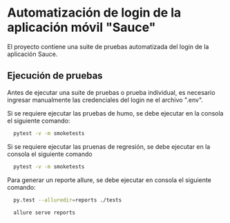 
# Automatización de login de la aplicación móvil "Sauce"

El proyecto contiene una suite de pruebas automatizada del login de la aplicación Sauce.





## Ejecución de pruebas

Antes de ejecutar una suite de pruebas o prueba individual, es necesario ingresar manualmente las credenciales del login ne el archivo ".env".

Si se requiere ejecutar las pruebas de humo, se debe ejecutar en la consola el siguiente comando:
```bash
  pytest -v -m smoketests
```

Si se requiere ejecutar las pruenas de regresión, se debe ejecutar en la consola el siguiente comando
```bash
  pytest -v -m smoketests
```

Para generar un reporte allure, se debe ejecutar en consola el siguiente comando: 
```bash
  py.test --alluredir=reports ./tests
  
  allure serve reports
```
